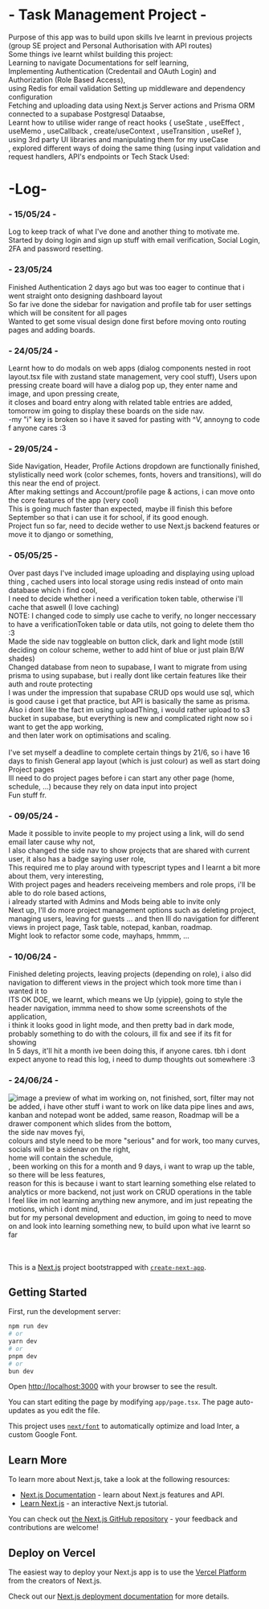 
# - Task Management Project -
Purpose of this app was to build upon skills Ive learnt in previous projects (group SE project and Personal Authorisation with API routes) <br>
Some things ive learnt whilst building this project: <br>
Learning to navigate Documentations for self learning, <br>
Implementing Authentication (Credentail and OAuth Login) and Authorization (Role Based Access), <br>
using Redis for email validation
Setting up middleware and dependency configuration <br>
Fetching and uploading data using Next.js Server actions and Prisma ORM connected to a supabase Postgresql Dataabse, <br>
Learnt how to utilise wider range of react hooks { useState , useEffect , useMemo , useCallback , create/useContext , useTransition , useRef },<br>
using 3rd party UI libraries and manipulating them for my useCase <br>,
explored different ways of doing the same thing (using input validation and request handlers, API's endpoints or 
Tech Stack Used:








# -Log-
### - 15/05/24 -
Log to keep track of what I've done and another thing to motivate me. <br>
Started by doing login and sign up stuff with email verification, Social Login, 2FA and password resetting. 
### - 23/05/24
Finished Authentication 2 days ago but was too eager to continue that i went straight onto designing dashboard layout<br>
So far ive done the sidebar for navigation and profile tab for user settings which will be consitent for all pages<br>
Wanted to get some visual design done first before moving onto routing pages and adding boards.
### - 24/05/24 -
Learnt how to do modals on web apps (dialog components nested in root layout.tsx file with zustand state management, very cool stuff),
Users upon pressing create board will have a dialog pop up, they enter name and image, and upon pressing create,<br> 
it closes and board entry along with related table entries are added, tomorrow im going to display these boards on the side nav.<br>
-my "i" key is broken so i have it saved for pasting with ^V, annoyng to code f anyone cares :3
### - 29/05/24 -
Side Navigation, Header, Profile Actions dropdown are functionally finished, <br> 
stylistically need work (color schemes, fonts, hovers and transitions), will do this near the end of project.<br>
After making settings and Account/profile page & actions, i can move onto the core features of the app (very cool)<br>
This is going much faster than expected, maybe ill finish this before September so that i can use it for school, if its good enough. <br>
Project fun so far, need to decide wether to use Next.js backend features or move it to django or something, <br>
### - 05/05/25 -
Over past days I've included image uploading and displaying using upload thing , cached users into local storage using redis instead of onto main database which i find cool,<br>
I need to decide whether i need a verification token table, otherwise i'll cache that aswell (I love caching) <br>
NOTE: I changed code to simply use cache to verify, no longer neccessary to have a verificationToken table or data utils, not going to delete them tho :3<br>
Made the side nav toggleable on button click, dark and light mode (still deciding on colour scheme, wether to add hint of blue or just plain B/W shades)<br>
Changed database from neon to supabase, I want to migrate from using prisma to using supabase, but i really dont like certain features like their auth and route protecting <br>
I was under the impression that supabase CRUD ops would use sql, which is good cause i get that practice, but API is basically the same as prisma.
Also i dont like the fact im using uploadThing, i would rather upload to s3 bucket in supabase, but everything is new and complicated right now so i want to get the app working, <br>
and then later work on optimisations and scaling.<br><br>
I've set myself a deadline to complete certain things by 21/6, so i have 16 days to finish General app layout (which is just colour) as well as start doing Project pages<br>
Ill need to do project pages before i can start any other page (home, schedule, ...) because they rely on data input into project<br>
Fun stuff fr.
### - 09/05/24 -
Made it possible to invite people to my project using a link, will do send email later cause why not, <br>
I also changed the side nav to show projects that are shared with current user, it also has a badge saying user role, <br>
This required me to play around with typescript types and I learnt a bit more about them, very interesting, <br>
With project pages and headers receiveing members and role props, i'll be able to do role based actions, <br>
i already started with Admins and Mods being able to invite only <br>
Next up, I'll do more project management options such as deleting project, managing users, leaving for guests ... and then Ill do navigation for different views in project page, Task table, notepad, kanban, roadmap. <br>
Might look to refactor some code, mayhaps, hmmm, ...
### - 10/06/24 - 
Finished deleting projects, leaving projects (depending on role), i also did navigation to different views in the project which took more time than i wanted it to<br>
ITS OK DOE, we learnt, which means we Up (yippie), going to style the header navigation, immma need to show some screenshots of the application, <br>
i think it looks good in light mode, and then pretty bad in dark mode, probably something to do with the colours, ill fix and see if its fit for showing <br>
In 5 days, it'll hit a month ive been doing this, if anyone cares. tbh i dont expect anyone to read this log, i need to dump thoughts out somewhere :3
### - 24/06/24 -
![image](https://github.com/MaksPikul/Planner_WebApp_Project/assets/128612499/29d9400b-5bea-4872-aa9f-ff1e193aa599)
a preview of what im working on, not finished,
sort, filter may not be added, i have other stuff i want to work on like data pipe lines and aws, <br>
kanban and notepad wont be added, same reason, Roadmap will be a drawer component which slides from the bottom, <br>
the side nav moves fyi,  <br>
colours and style need to be more "serious" and for work, too many curves,  <br>
socials will be a sidenav on the right, <br>
home will contain the schedule,  <br>,
been working on this for a month and 9 days, i want to wrap up the table, so there will be less features, <br>
reason for this is because i want to start learning something else related to analytics or more backend, not just work on CRUD operations in the table <br>
I feel like im not learning anything new anymore, and im just repeating the motions, which i dont mind,<br> 
but for my personal development and eduction, im going to need to move on and look into learning something new, to build upon what ive learnt so far <br>




<br><br>
This is a [Next.js](https://nextjs.org/) project bootstrapped with [`create-next-app`](https://github.com/vercel/next.js/tree/canary/packages/create-next-app).

## Getting Started

First, run the development server:

```bash
npm run dev
# or
yarn dev
# or
pnpm dev
# or
bun dev
```

Open [http://localhost:3000](http://localhost:3000) with your browser to see the result.

You can start editing the page by modifying `app/page.tsx`. The page auto-updates as you edit the file.

This project uses [`next/font`](https://nextjs.org/docs/basic-features/font-optimization) to automatically optimize and load Inter, a custom Google Font.

## Learn More

To learn more about Next.js, take a look at the following resources:

- [Next.js Documentation](https://nextjs.org/docs) - learn about Next.js features and API.
- [Learn Next.js](https://nextjs.org/learn) - an interactive Next.js tutorial.

You can check out [the Next.js GitHub repository](https://github.com/vercel/next.js/) - your feedback and contributions are welcome!

## Deploy on Vercel

The easiest way to deploy your Next.js app is to use the [Vercel Platform](https://vercel.com/new?utm_medium=default-template&filter=next.js&utm_source=create-next-app&utm_campaign=create-next-app-readme) from the creators of Next.js.

Check out our [Next.js deployment documentation](https://nextjs.org/docs/deployment) for more details.











